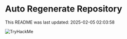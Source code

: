 # Auto Regenerate Repository

This README was last updated: 2025-02-05 02:03:58

 ![TryHackMe](https://tryhackme.com/badge/533634)